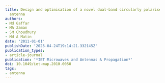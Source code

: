 ```yaml
---
title: Design and optimisation of a novel dual-band circularly polarised microstrip
  antenna
authors:
- Md Gaffar
- MA Zaman
- SM Choudhury
- Md A Matin
date: '2011-01-01'
publishDate: '2025-04-24T19:14:21.332145Z'
publication_types:
- article-journal
publication: '*IET Microwaves and Antennas & Propagation*'
doi: 10.1049/iet-map.2010.0050
tags:
- antenna
---
```

